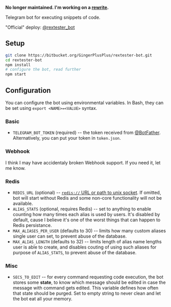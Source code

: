 **No longer maintained. I'm working on a [rewrite][4].**

Telegram bot for executing snippets of code.

"Official" deploy: [@rextester_bot][1]

## Setup ##

```bash
git clone https://bitbucket.org/GingerPlusPlus/rextester-bot.git
cd rextester-bot
npm install
# configure the bot, read further
npm start
```

## Configuration ##

You can configure the bot using environmental variables.
In Bash, they can be set using `export <NAME>=<VALUE>` syntax.

### Basic ###

- `TELEGRAM_BOT_TOKEN` (required) -- the token received from [@BotFather][2]. Alternatively, you can put your token in `token.json`.

### Webhook ###

I think I may have accidentaly broken Webhook support. If you need it, let me know.

### Redis ###

- `REDIS_URL` (optional) -- [`redis://` URL or path to unix socket][3]. If omitted, bot will start without Redis and some non-core functionality will not be available.
- `ALIAS_STATS` (optional, requires Redis) -- set to anything to enable counting how many times each alias is used by users. It's disabled by default, cause I believe it's one of the worst things that can happen to Redis persistance.
- `MAX_ALIASES_PER_USER` (defaults to 30) -- limits how many custom aliases single user can set, to prevent abuse of the database.
- `MAX_ALIAS_LENGTH` (defaults to 32) -- limits length of alias name lengths user is able to create, and disables couting of using such aliases for purpose of `ALIAS_STATS`, to prevent abuse of the database.

### Misc ###

- `SECS_TO_EDIT` -- for every command requesting code execution, the bot stores some **state**, to know which message should be edited in case the message with command gets edited. This variable defines how often that state should be purged. Set to empty string to never clean and let the bot eat all your memory.


[1]: https://telegram.me/rextester_bot
[2]: https://telegram.me/BotFather
[3]: https://github.com/luin/ioredis#connect-to-redis
[4]: https://github.com/GingerPlusPlus/Rextester-bot-v3**
